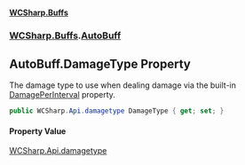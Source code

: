 #### [WCSharp.Buffs](README.md 'README')
### [WCSharp.Buffs](WCSharp.Buffs.md 'WCSharp.Buffs').[AutoBuff](WCSharp.Buffs.AutoBuff.md 'WCSharp.Buffs.AutoBuff')

## AutoBuff.DamageType Property

The damage type to use when dealing damage via the built-in [DamagePerInterval](WCSharp.Buffs.AutoBuff.DamagePerInterval.md 'WCSharp.Buffs.AutoBuff.DamagePerInterval') property.

```csharp
public WCSharp.Api.damagetype DamageType { get; set; }
```

#### Property Value
[WCSharp.Api.damagetype](https://docs.microsoft.com/en-us/dotnet/api/WCSharp.Api.damagetype 'WCSharp.Api.damagetype')